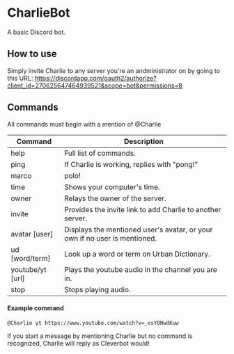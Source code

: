# CharlieBot
A basic Discord bot.

## How to use
 Simply invite Charlie to any server you're an andministrator on by going to this URL:
 https://discordapp.com/oauth2/authorize?client_id=270625647464939521&scope=bot&permissions=8

## Commands
All commands must begin with a mention of @Charlie 
 
 Command|Description
 -------|------------
 help|Full list of commands.
 ping|If Charlie is working, replies with "pong!" 
 marco|polo! 
 time|Shows your computer's time. 
 owner|Relays the owner of the server. 
 invite|Provides the invite link to add Charlie to another server.
 avatar [user]|Displays the mentioned user's avatar, or your own if no user is mentioned. 
 ud [word/term]|Look up a word or term on Urban Dictionary. 
 youtube/yt [url]|Plays the youtube audio in the channel you are in.
 stop|Stops playing audio.
 
#### Example command
 
 ```
 @Charlie yt https://www.youtube.com/watch?v=_esYONwdKuw
 ```
 
 If you start a message by mentioning Charlie but no command is recognized, Charlie will reply as Cleverbot would!
